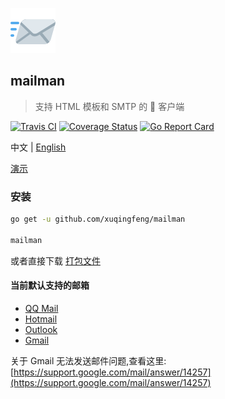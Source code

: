 ![ICON](./docs/mailman.png)

## mailman
>支持 HTML 模板和 SMTP 的 :love_letter: 客户端

[![Travis CI](https://img.shields.io/travis/xuqingfeng/mailman/master.svg)](https://travis-ci.org/xuqingfeng/mailman)
[![Coverage Status](https://img.shields.io/coveralls/xuqingfeng/mailman/master.svg)](https://coveralls.io/github/xuqingfeng/mailman)
[![Go Report Card](https://goreportcard.com/badge/github.com/xuqingfeng/mailman)](https://goreportcard.com/report/github.com/xuqingfeng/mailman)

中文 | [English](./README.en.md)

[演示](https://github.com/xuqingfeng/mailman/wiki/demo)

### 安装

```sh
go get -u github.com/xuqingfeng/mailman

mailman
```
或者直接下载 [打包文件](https://github.com/xuqingfeng/mailman/releases)

#### 当前默认支持的邮箱

- [QQ Mail](https://mail.qq.com/)
- [Hotmail](https://www.hotmail.com/)
- [Outlook](https://www.outlook.com/)
- [Gmail](https://mail.google.com/)

关于 Gmail 无法发送邮件问题,查看这里: [https://support.google.com/mail/answer/14257](https://support.google.com/mail/answer/14257)
